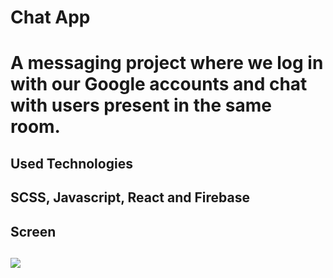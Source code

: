 <h1>Chat App<h1/>

A messaging project where we log in with our Google accounts and chat with users present in the same room.

<h2>Used Technologies<h2/>

SCSS, Javascript, React and Firebase

<h2>Screen<h2/>

![](ekran.gif)